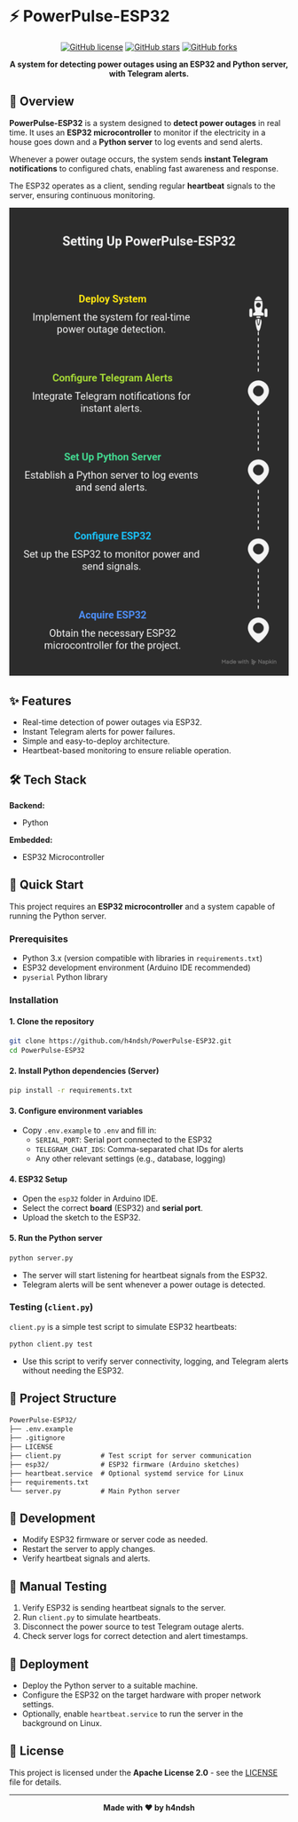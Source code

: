 
# ⚡ PowerPulse-ESP32

<div align="center">

[![GitHub license](https://img.shields.io/github/license/h4ndsh/PowerPulse-ESP32?style=for-the-badge)](LICENSE)
[![GitHub stars](https://img.shields.io/github/stars/h4ndsh/PowerPulse-ESP32?style=for-the-badge)](https://github.com/h4ndsh/PowerPulse-ESP32/stargazers)
[![GitHub forks](https://img.shields.io/github/forks/h4ndsh/PowerPulse-ESP32?style=for-the-badge)](https://github.com/h4ndsh/PowerPulse-ESP32/network)

**A system for detecting power outages using an ESP32 and Python server, with Telegram alerts.**

</div>

## 📖 Overview

**PowerPulse-ESP32** is a system designed to **detect power outages** in real time. It uses an **ESP32 microcontroller** to monitor if the electricity in a house goes down and a **Python server** to log events and send alerts.  

Whenever a power outage occurs, the system sends **instant Telegram notifications** to configured chats, enabling fast awareness and response.  

The ESP32 operates as a client, sending regular **heartbeat** signals to the server, ensuring continuous monitoring.


<div align="center">
  <img src="image.png" alt="PowerPulse-ESP32 Diagram">
</div>



## ✨ Features

- Real-time detection of power outages via ESP32.
- Instant Telegram alerts for power failures.
- Simple and easy-to-deploy architecture.
- Heartbeat-based monitoring to ensure reliable operation.

## 🛠️ Tech Stack

**Backend:**

- Python

**Embedded:**

- ESP32 Microcontroller

## 🚀 Quick Start

This project requires an **ESP32 microcontroller** and a system capable of running the Python server.

### Prerequisites

- Python 3.x (version compatible with libraries in `requirements.txt`)
- ESP32 development environment (Arduino IDE recommended)
- `pyserial` Python library

### Installation

#### 1. Clone the repository
```bash
git clone https://github.com/h4ndsh/PowerPulse-ESP32.git
cd PowerPulse-ESP32
```

#### 2. Install Python dependencies (Server)
```bash
pip install -r requirements.txt
```

#### 3. Configure environment variables
- Copy `.env.example` to `.env` and fill in:
  - `SERIAL_PORT`: Serial port connected to the ESP32
  - `TELEGRAM_CHAT_IDS`: Comma-separated chat IDs for alerts
  - Any other relevant settings (e.g., database, logging)

#### 4. ESP32 Setup
- Open the `esp32` folder in Arduino IDE.
- Select the correct **board** (ESP32) and **serial port**.
- Upload the sketch to the ESP32.

#### 5. Run the Python server
```bash
python server.py
```
- The server will start listening for heartbeat signals from the ESP32.
- Telegram alerts will be sent whenever a power outage is detected.

### Testing (`client.py`)
`client.py` is a simple test script to simulate ESP32 heartbeats:

```bash
python client.py test
```

- Use this script to verify server connectivity, logging, and Telegram alerts without needing the ESP32.

## 📁 Project Structure

```
PowerPulse-ESP32/
├── .env.example
├── .gitignore
├── LICENSE
├── client.py          # Test script for server communication
├── esp32/             # ESP32 firmware (Arduino sketches)
├── heartbeat.service  # Optional systemd service for Linux
├── requirements.txt
└── server.py          # Main Python server
```

## 🔧 Development

- Modify ESP32 firmware or server code as needed.
- Restart the server to apply changes.
- Verify heartbeat signals and alerts.

## 🧪 Manual Testing

1. Verify ESP32 is sending heartbeat signals to the server.
2. Run `client.py` to simulate heartbeats.
3. Disconnect the power source to test Telegram outage alerts.
4. Check server logs for correct detection and alert timestamps.

## 🚀 Deployment

- Deploy the Python server to a suitable machine.
- Configure the ESP32 on the target hardware with proper network settings.
- Optionally, enable `heartbeat.service` to run the server in the background on Linux.

## 📄 License

This project is licensed under the **Apache License 2.0** - see the [LICENSE](LICENSE) file for details.

---

<div align="center">

**Made with ❤️ by h4ndsh**

</div>
